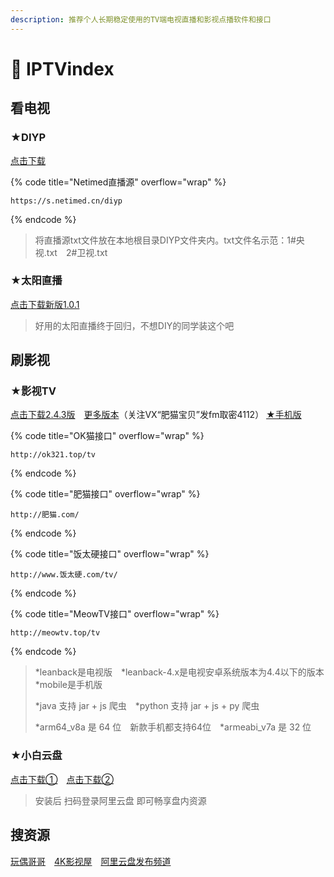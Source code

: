 ```yaml
---
description: 推荐个人长期稳定使用的TV端电视直播和影视点播软件和接口
---
```


# 🚩 IPTVindex

## 看电视

### ★DIYP

[点击下载](https://www.right.com.cn/forum/thread-8280295-1-1.html)

{% code title="Netimed直播源" overflow="wrap" %}
```
https://s.netimed.cn/diyp
```
{% endcode %}

> 将直播源txt文件放在本地根目录DIYP文件夹内。txt文件名示范：1#央视.txt　2#卫视.txt

### ★太阳直播

[点击下载新版1.0.1](https://tansuo.lanzoue.com/iwCRt241sdze)

> 好用的太阳直播终于回归，不想DIY的同学装这个吧

## 刷影视

### ★影视TV

[点击下载2.4.3版](https://tansuo.lanzoue.com/iviR9249m8yf)　[更多版本](https://fatcat2023.lanzoum.com/b04drxm4j)（关注VX“肥猫宝贝”发fm取密4112） [★手机版](https://fatcat2023.lanzoum.com/b04dry27i)

{% code title="OK猫接口" overflow="wrap" %}
```
http://ok321.top/tv
```
{% endcode %}

{% code title="肥猫接口" overflow="wrap" %}
```
http://肥猫.com/
```
{% endcode %}

{% code title="饭太硬接口" overflow="wrap" %}
```
http://www.饭太硬.com/tv/
```
{% endcode %}

{% code title="MeowTV接口" overflow="wrap" %}
```
http://meowtv.top/tv
```
{% endcode %}

> \*leanback是电视版　\*leanback-4.x是电视安卓系统版本为4.4以下的版本　\*mobile是手机版
>
> \*java 支持 jar + js 爬虫　\*python 支持 jar + js + py 爬虫
>
> \*arm64\_v8a 是 64 位　新款手机都支持64位　\*armeabi\_v7a 是 32 位

### ★小白云盘

[点击下载①](https://www.aliyundrive.com/s/EkGo3a8wFwP)　[点击下载②](https://www.123pan.com/s/Z6DHjv-BYbm.html)

> 安装后 扫码登录阿里云盘 即可畅享盘内资源

## 搜资源

[玩偶哥哥](https://wogg.link/)　[4K影视屋](https://t.me/dianying4K)　[阿里云盘发布频道](https://t.me/shareAliyun)　
